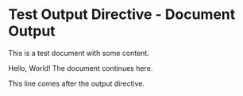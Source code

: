 # Test Output Directive - Document Output

This is a test document with some content.

Hello, World!
The document continues here.

This line comes after the output directive.